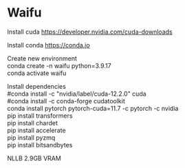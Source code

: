 # Waifu

Install cuda
https://developer.nvidia.com/cuda-downloads

Install conda
https://conda.io

Create new environment  
conda create -n waifu python=3.9.17  
conda activate waifu  

Install dependencies  
#conda install -c "nvidia/label/cuda-12.2.0" cuda  
#conda install -c conda-forge cudatoolkit  
conda install pytorch pytorch-cuda=11.7 -c pytorch -c nvidia  
pip install transformers  
pip install chardet  
pip install accelerate   
pip install pyzmq  
pip install bitsandbytes

NLLB 2.9GB VRAM
